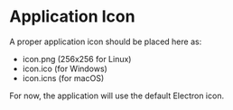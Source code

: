 
# Application Icon

A proper application icon should be placed here as:
- icon.png (256x256 for Linux)
- icon.ico (for Windows)
- icon.icns (for macOS)

For now, the application will use the default Electron icon.
